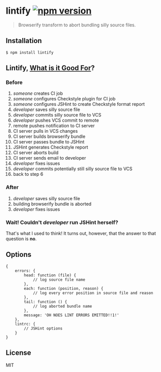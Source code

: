 # lintify [![npm version][npm-image]][npm-url]

> Browserify transform to abort bundling silly source files.

## Installation

    $ npm install lintify
    
## Lintify, [What is it Good For](http://en.wikipedia.org/wiki/The_Marine_Biologist#Plot)?

### Before

1. *someone* creates CI job
2. *someone* configures Checkstyle plugin for CI job
3. *someone* configures JSHint to create Checkstyle format report
4. *developer* saves silly source file
5. *developer* commits silly source file to VCS
6. *developer* pushes VCS commit to remote
7. remote pushes notification to CI server
8. CI server pulls in VCS changes
9. CI server builds browserify bundle
10. CI server passes bundle to JSHint
11. JSHint generates Checkstyle report
12. CI server aborts build
13. CI server sends email to developer
14. *developer* fixes issues
15. *developer* commits potentially still silly source file to VCS
16. back to step 6

### After

1. *developer* saves silly source file
2. building browserify bundle is aborted
3. *developer* fixes issues

### Wait! Couldn't *developer* run JSHint herself?

That's what I used to think! 
It turns out, however, that the answer to that question is **no**.

## Options

    {
        errors: {
            head: function (file) {
                // log source file name
            },
            each: function (position, reason) {
                // log every error position in source file and reason
            },
            tail: function () {
                // log aborted bundle name
            },
            message: 'OH NOES LINT ERRORS EMITTED!!1!'
        },
        lintrc: {
            // JSHint options
        }
    }

## License

MIT

[npm-image]: https://img.shields.io/npm/v/lintify.svg?style=flat-square
[npm-url]: https://www.npmjs.com/package/lintify
